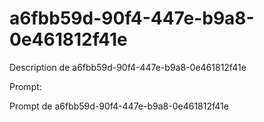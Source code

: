 # a6fbb59d-90f4-447e-b9a8-0e461812f41e

Description de a6fbb59d-90f4-447e-b9a8-0e461812f41e

Prompt:

Prompt de a6fbb59d-90f4-447e-b9a8-0e461812f41e